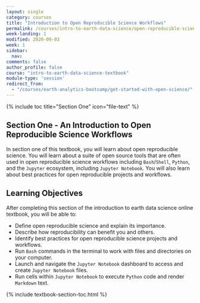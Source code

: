 ```yaml
---
layout: single
category: courses
title: "Introduction to Open Reproducible Science Workflows"
permalink: /courses/intro-to-earth-data-science/open-reproducible-science/
week-landing: 1
modified: 2020-09-03
week: 1
sidebar:
  nav:
comments: false
author_profile: false
course: "intro-to-earth-data-science-textbook"
module-type: 'session'
redirect_from:
  - "/courses/earth-analytics-bootcamp/get-started-with-open-science/"
---
```


{% include toc title="Section One" icon="file-text" %}

<div class="notice--info" markdown="1">

## <i class="fa fa-ship" aria-hidden="true"></i> Section One - An Introduction to Open Reproducible Science Workflows

In section one of this textbook, you will learn about open reproducible science. You will learn about a suite of open source tools that are often used in open reproducible science workflows including `Bash`/`Shell`, `Python`, and the `Jupyter` ecosystem, including `Jupyter Notebook`. You will also learn about best practices for open reproducible projects and workflows. 


## <i class="fa fa-graduation-cap" aria-hidden="true"></i> Learning Objectives

After completing this section of the introduction to earth data science online textbook, you will be able to:

* Define open reproducible science and explain its importance.
* Describe how reproducibility can benefit you and others.
* Identify best practices for open reproducible science projects and workflows. 
* Run `Bash` commands in the terminal to work with files and directories on your computer.
* Launch and navigate the `Jupyter Notebook` dashboard to access and create `Jupyter Notebook` files.
* Run cells within `Jupyter Notebook` to execute `Python` code and render `Markdown` text.

</div>


{% include textbook-section-toc.html %}

